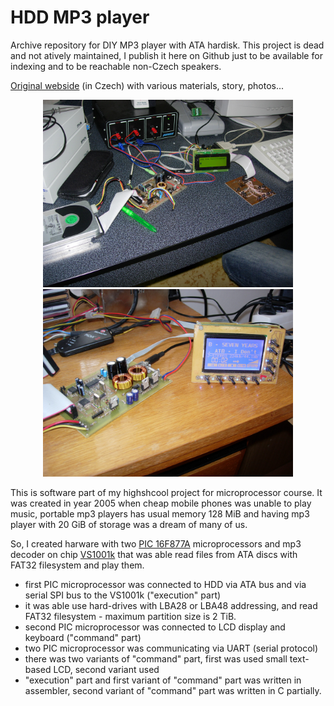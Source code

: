 # HDD MP3 player

Archive repository for DIY MP3 player with ATA hardisk. 
This project is dead and not atively maintained, I publish it 
here on Github just to be available for indexing and to be reachable non-Czech speakers.

[Original webside](https://www.karry.cz/mp3_player/) (in Czech) with various materials, story, photos...

<p align="center">
  <img src="hw-v1.jpg" width="400" title="first variant">
  <img src="hw-v2.jpg" width="400" title="second variant">
</p>

This is software part of my highshcool project for microprocessor course.
It was created in year 2005 when cheap mobile phones was unable to play music, 
portable mp3 players has usual memory 128 MiB and having mp3 player with 20 GiB 
of storage was a dream of many of us.

So, I created harware with two [PIC 16F877A](https://www.microchip.com/en-us/product/pic16f877a)
microprocessors and mp3 decoder on chip [VS1001k](https://www.vlsi.fi/en/products/vs1001.html)
that was able read files from ATA discs with FAT32 filesystem and play them.

 - first PIC microprocessor was connected to HDD via ATA bus
   and via serial SPI bus to the VS1001k ("execution" part)
 - it was able use hard-drives with LBA28 or LBA48 addressing,
   and read FAT32 filesystem - maximum partition size is 2 TiB. 
 - second PIC microprocessor was connected to LCD display and keyboard ("command" part)
 - two PIC microprocessor was communicating via UART (serial protocol)
 - there was two variants of "command" part, first was used small 
   text-based LCD, second variant used 
 - "execution" part and first variant of "command" part was written in assembler,
   second variant of "command" part was written in C partially.
